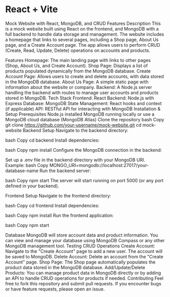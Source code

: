 # React + Vite

Mock Website with React, MongoDB, and CRUD Features
Description
This is a mock website built using React on the frontend, and MongoDB with a full backend to handle data storage and management. The website includes a homepage that links to several pages, including a Shop page, About Us page, and a Create Account page. The app allows users to perform CRUD (Create, Read, Update, Delete) operations on accounts and products.

Features
Homepage: The main landing page with links to other pages (Shop, About Us, and Create Account).
Shop Page: Displays a list of products populated dynamically from the MongoDB database.
Create Account Page: Allows users to create and delete accounts, with data stored in the MongoDB database.
About Us Page: A simple static page with information about the website or company.
Backend: A Node.js server handling the backend with routes to manage user accounts and products stored in MongoDB.
Tech Stack
Frontend: React
Backend: Node.js with Express
Database: MongoDB
State Management: React hooks and context (if applicable)
API: RESTful API for interacting with MongoDB
Installation & Setup
Prerequisites
Node.js installed
MongoDB running locally or use a MongoDB cloud database (MongoDB Atlas)
Clone the repository
bash
Copy
git clone https://github.com/your-username/mock-website.git
cd mock-website
Backend Setup
Navigate to the backend directory:

bash
Copy
cd backend
Install dependencies:

bash
Copy
npm install
Configure the MongoDB connection in the backend:

Set up a .env file in the backend directory with your MongoDB URI. Example:
bash
Copy
MONGO_URI=mongodb://localhost:27017/your-database-name
Run the backend server:

bash
Copy
npm start
The server will start running on port 5000 (or any port defined in your backend).

Frontend Setup
Navigate to the frontend directory:

bash
Copy
cd frontend
Install dependencies:

bash
Copy
npm install
Run the frontend application:

bash
Copy
npm start


Database
MongoDB will store account data and product information.
You can view and manage your database using MongoDB Compass or any other MongoDB management tool.
Testing CRUD Operations
Create Account: Navigate to the "Create Account" page to add a new user. The account will be saved to MongoDB.
Delete Account: Delete an account from the "Create Account" page.
Shop Page: The Shop page automatically populates the product data stored in the MongoDB database.
Add/Update/Delete Products: You can manage product data in MongoDB directly or by adding an API to handle CRUD operations for products if needed.
Contributing
Feel free to fork this repository and submit pull requests. If you encounter bugs or have feature requests, please open an issue.
